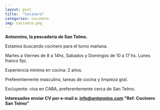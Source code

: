 ```yaml
---
layout: post
title:  "Cocinero"
categories: cocinero
img: cocinero.png
---
```






**Antonnino, la pescaderia de San Telmo.**

Estamos buscando cocinero para el turno mañana.

Martes a Viernes de 8 a 14hs, Sabados y Domingos de 10 a 17 hs. Lunes franco fijo.

Experiencia minima en cocina: 2 años.

Preferentemente masculino, tareas de cocina y limpieza gral.


Excluyente: viva en CABA, preferentemente cerca de San Telmo.

**Interesados enviar CV por e-mail a: info@antonnino.com 
"Ref: Cocinero San Telmo"**
